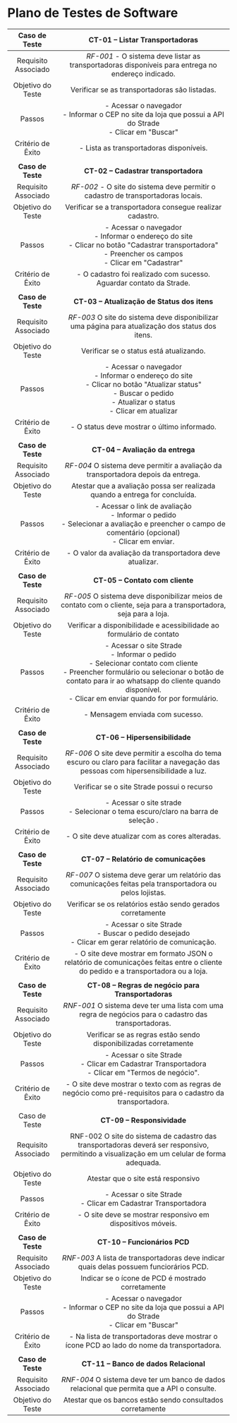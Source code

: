 
# Plano de Testes de Software

| **Caso de Teste** 	| **CT-01 – Listar Transportadoras** 	|
|:---:	|:---:	|
|	Requisito Associado 	| *RF-001* - O sistema deve listar as transportadoras disponíveis para entrega no endereço indicado. |
| Objetivo do Teste 	| Verificar se as transportadoras são listadas. |
| Passos 	| - Acessar o navegador <br> - Informar o CEP no site da loja que possui a API do Strade<br> - Clicar em "Buscar" <br>  |
|Critério de Êxito | - Lista as transportadoras disponíveis. |
|  	|  	|
| **Caso de Teste** 	| **CT-02 – Cadastrar transportadora**	|
|Requisito Associado | *RF-002*	- O site do sistema deve permitir o cadastro de transportadoras locais. |
| Objetivo do Teste 	| Verificar se a transportadora consegue realizar cadastro. |
| Passos 	| - Acessar o navegador <br> - Informar o endereço do site<br> - Clicar no botão "Cadastrar transportadora" <br> - Preencher os campos <br> - Clicar em "Cadastrar" |
|Critério de Êxito | - O cadastro foi realizado com sucesso. Aguardar contato da Strade. |
|  	|  	|
| **Caso de Teste** 	| **CT-03 – Atualização de Status dos itens**	|
|Requisito Associado | *RF-003* O site do sistema deve disponibilizar uma página para atualização dos status dos itens. |
| Objetivo do Teste 	| Verificar se o status está atualizando. |
| Passos 	| - Acessar o navegador <br> - Informar o endereço do site<br> - Clicar no botão "Atualizar status" <br> - Buscar o pedido <br> - Atualizar o status <br> - Clicar em atualizar|
|Critério de Êxito | - O status deve mostrar o último informado. |
|  	|  	|
| **Caso de Teste** 	| **CT-04 – Avaliação da entrega**	|
|Requisito Associado | *RF-004* O sistema deve permitir a avaliação da transportadora depois da entrega. |
| Objetivo do Teste 	|  Atestar que a avaliação possa ser realizada quando a entrega for concluída. |
| Passos 	| - Acessar o link de avaliação <br> - Informar o pedido<br> - Selecionar a avaliação e preencher o campo de comentário (opcional)<br> - Clicar em enviar.|
|Critério de Êxito | - O valor da avaliação da transportadora deve atualizar. |
|  	|  	|
| **Caso de Teste** 	| **CT-05 – Contato com cliente**	|
|Requisito Associado | *RF-005* O sistema deve disponibilizar meios de contato com o cliente, seja para a transportadora, seja para a loja. |
| Objetivo do Teste 	|  Verificar a disponibilidade e acessibilidade ao formulário de contato |
| Passos 	| - Acessar o site Strade <br> - Informar o pedido<br> - Selecionar contato com cliente<br> - Preencher formulário ou selecionar o botão de contato para ir ao whatsapp do cliente quando disponível. <br> - Clicar em enviar quando for por formulário.|
|Critério de Êxito | - Mensagem enviada com sucesso. |
|  	|  	|
| **Caso de Teste** 	| **CT-06 – Hipersensibilidade**	|
|Requisito Associado | *RF-006* O site deve permitir a escolha do tema escuro ou claro para facilitar a navegação das pessoas com hipersensibilidade a luz. |
| Objetivo do Teste 	|  Verificar se o site Strade possui o recurso |
| Passos 	| - Acessar o site strade <br> - Selecionar o tema escuro/claro na barra de seleção .|
|Critério de Êxito | - O site deve atualizar com as cores alteradas. |
|  	|  	|
| **Caso de Teste** 	| **CT-07 – Relatório de comunicações**	|
|Requisito Associado | *RF-007* O sistema deve gerar um relatório das comunicações feitas pela transportadora ou pelos lojistas. |
| Objetivo do Teste 	|  Verificar se os relatórios estão sendo gerados corretamente |
| Passos 	| - Acessar o site Strade <br> - Buscar o pedido desejado <br> -  Clicar em gerar relatório de comunicação.|
|Critério de Êxito | - O site deve mostrar em formato JSON o relatório de comunicações feitas entre o cliente do pedido e a transportadora ou a loja. |
|  	|  	|
| **Caso de Teste** 	| **CT-08 – Regras de negócio para Transportadoras**	|
|Requisito Associado | *RNF-001* O sistema deve ter uma lista com uma regra de negócios para o cadastro das transportadoras. |
| Objetivo do Teste 	|  Verificar se as regras estão sendo disponibilizadas corretamente |
| Passos     | - Acessar o site Strade <br> - Clicar em Cadastrar Transportadora <br> -  Clicar em "Termos de negócio".|
|Critério de Êxito | - O site deve mostrar o texto com as regras de negócio como pré-requisitos para o cadastro da transportadora. |
|      |      |
| Caso de Teste     | **CT-09 – Responsividade**    |
|Requisito Associado | RNF-002 O site do sistema de cadastro das transportadoras deverá ser responsivo, permitindo a visualização em um celular de forma adequada. |
| Objetivo do Teste     |  Atestar que o site está responsivo |
| Passos 	| - Acessar o site Strade <br> - Clicar em Cadastrar Transportadora|
|Critério de Êxito | - O site deve se mostrar responsivo em dispositivos móveis. |
|  	|  	|
| **Caso de Teste** 	| **CT-10 – Funcionários PCD**	|
|Requisito Associado | *RNF-003* A lista de transportadoras deve indicar quais delas possuem funciorários PCD. |
| Objetivo do Teste 	|  Indicar se o ícone de PCD é mostrado corretamente |
| Passos 	| - Acessar o navegador <br> - Informar o CEP no site da loja que possui a API do Strade<br> - Clicar em "Buscar" <br>|
|Critério de Êxito | - Na lista de transportadoras deve mostrar o ícone PCD ao lado do nome da transportadora. |
|  	|  	|
| **Caso de Teste** 	| **CT-11 – Banco de dados Relacional**	|
|Requisito Associado | *RNF-004* O sistema deve ter um banco de dados relacional que permita que a API o consulte. |
| Objetivo do Teste 	|  Atestar que os bancos estão sendo consultados corretamente |


<!--- 
[comment]: <> (**Links Úteis**: )
[comment]: <> (> - [IBM - Criação e Geração de Planos de Teste](https://www.ibm.com/developerworks/br/local/rational/criacao_geracao_planos_testes_software/index.html)
[comment]: <> (> - [Práticas e Técnicas de Testes Ágeis](http://assiste.serpro.gov.br/serproagil/Apresenta/slides.pdf) )
[comment]: <> (> -  [Teste de Software: Conceitos e tipos de testes](https://blog.onedaytesting.com.br/teste-de-software/) )
[comment]: <> (> - [Criação e Geração de Planos de Teste de Software](https://www.ibm.com/developerworks/br/local/rational/criacao_geracao_planos_testes_software/index.html) )
[comment]: <> (> - [Ferramentas de Test para Java Script](https://geekflare.com/javascript-unit-testing/) )
[comment]: <> (> - [UX Tools](https://uxdesign.cc/ux-user-research-and-user-testing-tools-2d339d379dc7) ) --->
